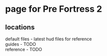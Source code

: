 # page for Pre Fortress 2
<h2> locations </h2>
default files - latest hud files for reference<br>
guides - TODO<br>
reference - TODO<br>